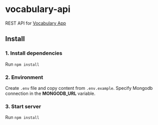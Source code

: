 # vocabulary-api

REST API for [Vocabulary App](https://github.com/taras-d/vocabulary-ui)

## Install

### 1. Install dependencies
Run `npm install`

### 2. Environment
Create `.env` file and copy content from `.env.example`. Specify Mongodb connection in the **MONGODB_URL** variable.

### 3. Start server
Run `npm install`
